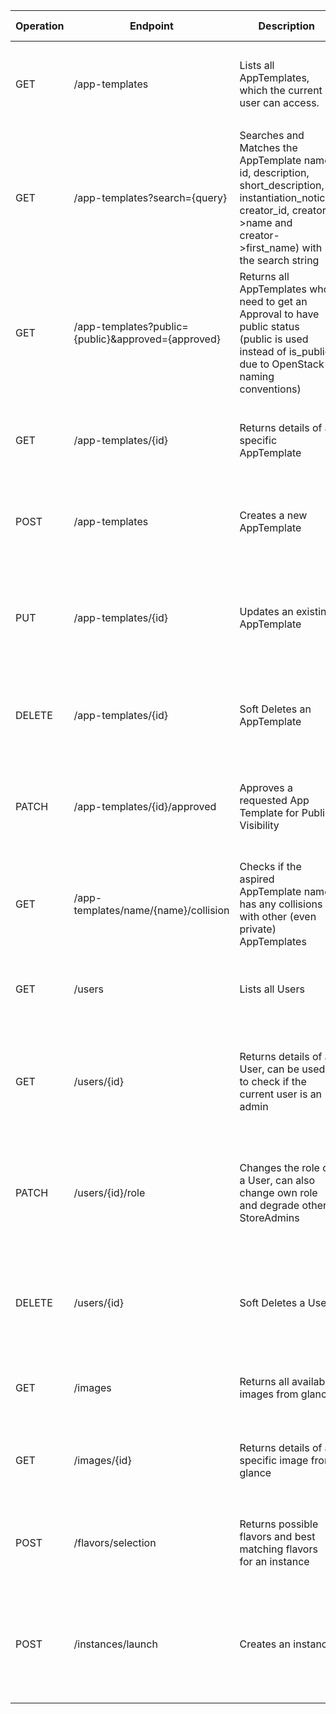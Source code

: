 | Operation | Endpoint                                           | Description                                                                                                                                                                           | Parameter                                                                          | Response                                                                                                                                                    | Security                   | Content-Typ      | Error Codes                                                                                | Access Level |
|-----------|----------------------------------------------------|---------------------------------------------------------------------------------------------------------------------------------------------------------------------------------------|------------------------------------------------------------------------------------|-------------------------------------------------------------------------------------------------------------------------------------------------------------|----------------------------|------------------|--------------------------------------------------------------------------------------------|--------------|
| GET       | /app-templates                                     | Lists all AppTemplates, which the current user can access.                                                                                                                            | -                                                                                  | 200 OK: `{ "status": "success", "message": "AppTemplates queried", "data": [{"id": "1", "name": "App1", "public": true, ...}] }`                            | Token-based Authentication | application/json | 401 Unauthorized, 500 Internal Server Error                                                | 1003         |
| GET       | /app-templates?search={query}                      | Searches and Matches the AppTemplate name, id, description, short_description, instantiation_notice, creator_id, creator->name and creator->first_name) with the search string | `query` (Query)                                                                    | 200 OK: `{ "status": "success", "message": "AppTemplates queried", "data": [{"id": "1", "name": "App1", "public": true, ...}] }`                            | Token-based Authentication | application/json | 401 Unauthorized, 500 Internal Server Error                                                | 1004         |
| GET       | /app-templates?public={public}&approved={approved} | Returns all AppTemplates who need to get an Approval to have public status (public is used instead of is_public due to OpenStack naming conventions)                                  | `public` (Query), `approved` (Query)                                               | 200 OK: `{ "status": "success", "message": "AppTemplates queried", "data": [{"id": "1", "name": "App1", "public": true, ...}] }`                            | StoreAdmin Rights Required | application/json | 401 Unauthorized, 403 Forbidden, 500 Internal Server Error                                 | 3001         |
| GET       | /app-templates/{id}                                | Returns details of a specific AppTemplate                                                                                                                                             | `id` (Path)                                                                        | 200 OK: `{ "status": "success", "message": "AppTemplate found", "data": { "id": "1", "name": "App1", "description": "...", ... } }`                         | Token-based Authentication | application/json | 404 Not Found, 401 Unauthorized, 500 Internal Server Error                                 | 1005         |
| POST      | /app-templates                                     | Creates a new AppTemplate                                                                                                                                                             | Body: `{ "name", "description", "creator_id", "public", ... }`                     | 201 Created: `{ "status": "success", "message": "AppTemplate created", "data": { "id": "1", "name": "App1", ... } }`                                        | Token-based Authentication | application/json | 400 Bad Request, 401 Unauthorized, 500 Internal Server Error                               | 1101         |
| PUT       | /app-templates/{id}                                | Updates an existing AppTemplate                                                                                                                                                       | `id` (Path), Body: `{ "name", "description", ... }`                                | 200 OK: `{ "status": "success", "message": "AppTemplate updated", "data": { "id": "1", "name": "App1", ... } }`                                             | Token-based Authentication | application/json | 400 Bad Request, 401 Unauthorized, 403 Forbidden, 404 Not Found, 500 Internal Server Error | 1102         |
| DELETE    | /app-templates/{id}                                | Soft Deletes an AppTemplate                                                                                                                                                           | `id` (Path)                                                                        | 204 No Content                                                                                                                                              | Token-based Authentication | application/json | 401 Unauthorized, 404 Not Found, 500 Internal Server Error                                 | 1103         |
| PATCH     | /app-templates/{id}/approved                       | Approves a requested App Template for Public Visibility                                                                                                                               | `id` (Path)                                                                        | 200 OK: `{ "status": "success", "message": "App Template approved", "data" : {"name": "app1", "approved": true, ... } }`                                    | StoreAdmin Rights Required | application/json | 401 Unauthorized, 403 Forbidden, 404 Not Found, 500 Internal Server Error                  | 3101         |
| GET       | /app-templates/name/{name}/collision               | Checks if the aspired AppTemplate name has any collisions with other (even private) AppTemplates                                                                                      | `name` (Path)                                                                      | 200 OK: `{ "status": "success", "message": "Naming Collisions checked", data: {"collision": false} }`                                                       | Token-based Authentication | application/json | 401 Unauthorized, 500 Internal Server Error                                                | 1008         |
| GET       | /users                                             | Lists all Users                                                                                                                                                                       | -                                                                                  | 200 OK: `{ "status": "success", "message": "Users queried", "data": [{"id": "1", "role_id": "1"}] }`                                                        | StoreAdmin Rights Required | application/json | 401 Unauthorized, 403 Forbidden, 500 Internal Server Error                                 | 6001         |
| GET       | /users/{id}                                        | Returns details of a User, can be used to check if the current user is an admin                                                                                                       | `id` (Path)                                                                        | 200 OK: `{ "status": "success", "message": "User found", "data": { "id": "1", "role_id": "0", "role_name": "administrator", "access_level": "1000"} }`      | Token-based Authentication | application/json | 401 Unauthorized, 404 Not Found, 500 Internal Server Error                                 | 1000         |
| PATCH     | /users/{id}/role                                   | Changes the role of a User, can also change own role and degrade other StoreAdmins                                                                                                    | `id` (Path), Body: `{ "role_id" }`                                                 | 200 OK: `{ "status": "success", "message": "User Role updated." data: { "id": "1", "role_id": "0", "role_name": "administrator", "access_level": "1000"} }` | StoreAdmin Rights Required | application/json | 400 Bad Request, 401 Unauthorized, 403 Forbidden, 404 Not Found, 500 Internal Server Error | 6101         |
| DELETE    | /users/{id}                                        | Soft Deletes a User                                                                                                                                                                   | `id` (Path)                                                                        | 204 No Content                                                                                                                                              | StoreAdmin Rights Required | application/json | 401 Unauthorized, 403 Forbidden, 404 Not Found, 500 Internal Server Error                  | 6102         |
| GET       | /images                                            | Returns all available images from glance                                                                                                                                              | -                                                                                  | 200 OK: `{ "status": "success", "message": "Images queried", "data": [{"id": "1", "name": "Image1", ...}] }`                                                | Token-based Authentication | application/json | 401 Unauthorized, 500 Internal Server Error                                                | 1001         |
| GET       | /images/{id}                                       | Returns details of a specific image from glance                                                                                                                                       | `id` (Path)                                                                        | 200 OK: `{ "status": "success", "message": "Image found", "data": { "id": "1", "name": "Image1", ... } }`                                                   | Token-based Authentication | application/json | 401 Unauthorized, 404 Not Found, 500 Internal Server Error                                 | 1002         |
| POST      | /flavors/selection                                 | Returns possible flavors and best matching flavors for an instance                                                                                                                    | Body: `{ "app_template_id", "number_accounts" }`                                   | 200 OK: `{ "status": "success", "message": "flavors queried", data: { "best_flavor_id": "1", possible_flavor_ids: ["1", "2", "4"] } }`                      | Token-based Authentication | application/json | 400 Bad Request, 404 Not Found, 500 Internal Server Error                                  | 1006         |
| POST      | /instances/launch                                  | Creates an instance                                                                                                                                                                   | Body: `{ "app_template_id", "flavor_id", "accounts": [{"username", "password"}] }` | 201 Created: `{ "status": "success", "message": "Instance created", "data": { "id": "1", "accounts" : [{"name": "student1", "password": "1234"}] } }`       | Token-based Authentication | application/json | 400 Bad Request, 401 Unauthorized, 403 Forbidden, 404 Not Found, 500 Internal Server Error | 1007         |
